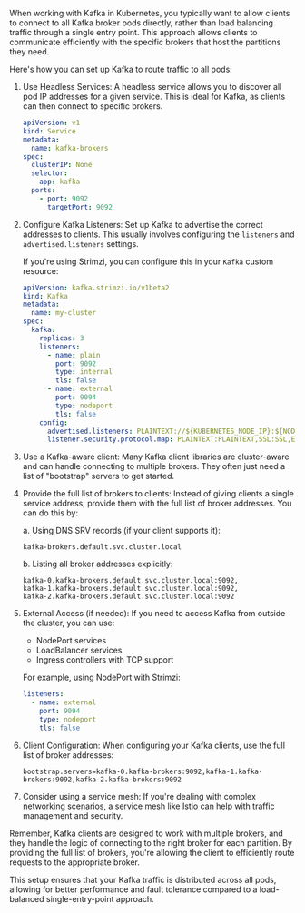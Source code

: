  When working with Kafka in Kubernetes, you typically want to allow clients to connect to all Kafka broker pods directly, rather than load balancing traffic through a single entry point. This approach allows clients to communicate efficiently with the specific brokers that host the partitions they need.

Here's how you can set up Kafka to route traffic to all pods:

1. Use Headless Services:
   A headless service allows you to discover all pod IP addresses for a given service. This is ideal for Kafka, as clients can then connect to specific brokers.

   ```yaml
   apiVersion: v1
   kind: Service
   metadata:
     name: kafka-brokers
   spec:
     clusterIP: None
     selector:
       app: kafka
     ports:
       - port: 9092
         targetPort: 9092
   ```

2. Configure Kafka Listeners:
   Set up Kafka to advertise the correct addresses to clients. This usually involves configuring the `listeners` and `advertised.listeners` settings.

   If you're using Strimzi, you can configure this in your `Kafka` custom resource:

   ```yaml
   apiVersion: kafka.strimzi.io/v1beta2
   kind: Kafka
   metadata:
     name: my-cluster
   spec:
     kafka:
       replicas: 3
       listeners:
         - name: plain
           port: 9092
           type: internal
           tls: false
         - name: external
           port: 9094
           type: nodeport
           tls: false
       config:
         advertised.listeners: PLAINTEXT://${KUBERNETES_NODE_IP}:${NODEPORT}
         listener.security.protocol.map: PLAINTEXT:PLAINTEXT,SSL:SSL,EXTERNAL:PLAINTEXT
   ```

3. Use a Kafka-aware client:
   Many Kafka client libraries are cluster-aware and can handle connecting to multiple brokers. They often just need a list of "bootstrap" servers to get started.

4. Provide the full list of brokers to clients:
   Instead of giving clients a single service address, provide them with the full list of broker addresses. You can do this by:

   a. Using DNS SRV records (if your client supports it):
      ```
      kafka-brokers.default.svc.cluster.local
      ```

   b. Listing all broker addresses explicitly:
      ```
      kafka-0.kafka-brokers.default.svc.cluster.local:9092,
      kafka-1.kafka-brokers.default.svc.cluster.local:9092,
      kafka-2.kafka-brokers.default.svc.cluster.local:9092
      ```

5. External Access (if needed):
   If you need to access Kafka from outside the cluster, you can use:
   - NodePort services
   - LoadBalancer services
   - Ingress controllers with TCP support

   For example, using NodePort with Strimzi:

   ```yaml
   listeners:
     - name: external
       port: 9094
       type: nodeport
       tls: false
   ```

6. Client Configuration:
   When configuring your Kafka clients, use the full list of broker addresses:

   ```
   bootstrap.servers=kafka-0.kafka-brokers:9092,kafka-1.kafka-brokers:9092,kafka-2.kafka-brokers:9092
   ```

7. Consider using a service mesh:
   If you're dealing with complex networking scenarios, a service mesh like Istio can help with traffic management and security.

Remember, Kafka clients are designed to work with multiple brokers, and they handle the logic of connecting to the right broker for each partition. By providing the full list of brokers, you're allowing the client to efficiently route requests to the appropriate broker.

This setup ensures that your Kafka traffic is distributed across all pods, allowing for better performance and fault tolerance compared to a load-balanced single-entry-point approach.
